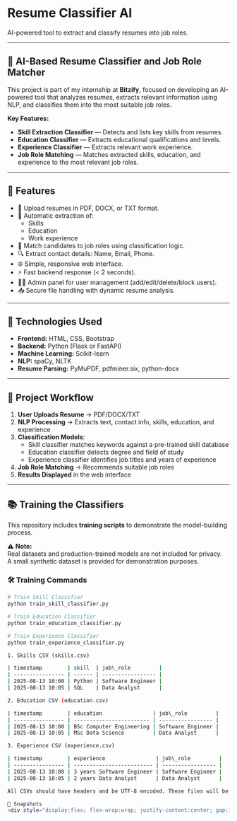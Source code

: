 # Resume Classifier AI

AI-powered tool to extract and classify resumes into job roles.

---

## 🧠 AI-Based Resume Classifier and Job Role Matcher

This project is part of my internship at **Bitzify**, focused on developing an AI-powered tool that analyzes resumes, extracts relevant information using NLP, and classifies them into the most suitable job roles.

**Key Features:**
- **Skill Extraction Classifier** — Detects and lists key skills from resumes.
- **Education Classifier** — Extracts educational qualifications and levels.
- **Experience Classifier** — Extracts relevant work experience.
- **Job Role Matching** — Matches extracted skills, education, and experience to the most relevant job roles.

---

## 🚀 Features

- 📄 Upload resumes in PDF, DOCX, or TXT format.
- 🧠 Automatic extraction of:
  - Skills
  - Education
  - Work experience
- 🎯 Match candidates to job roles using classification logic.
- 🔍 Extract contact details: Name, Email, Phone.
- 🌐 Simple, responsive web interface.
- ⚡ Fast backend response (< 2 seconds).
- 👨‍💼 Admin panel for user management (add/edit/delete/block users).
- 📥 Secure file handling with dynamic resume analysis.

---

## 🧠 Technologies Used

- **Frontend:** HTML, CSS, Bootstrap
- **Backend:** Python (Flask or FastAPI)
- **Machine Learning:** Scikit-learn
- **NLP:** spaCy, NLTK
- **Resume Parsing:** PyMuPDF, pdfminer.six, python-docx

---

## 📌 Project Workflow

1. **User Uploads Resume** → PDF/DOCX/TXT
2. **NLP Processing** → Extracts text, contact info, skills, education, and experience
3. **Classification Models**:
   - Skill classifier matches keywords against a pre-trained skill database
   - Education classifier detects degree and field of study
   - Experience classifier identifies job titles and years of experience
4. **Job Role Matching** → Recommends suitable job roles
5. **Results Displayed** in the web interface

---

## 📚 Training the Classifiers

This repository includes **training scripts** to demonstrate the model-building process.

⚠️ **Note:**  
Real datasets and production-trained models are not included for privacy.  
A small synthetic dataset is provided for demonstration purposes.

### 🛠️ Training Commands

```bash
# Train Skill Classifier
python train_skill_classifier.py

# Train Education Classifier
python train_education_classifier.py

# Train Experience Classifier
python train_experience_classifier.py

1. Skills CSV (skills.csv)

| timestamp        | skill  | job\_role         |
| ---------------- | ------ | ----------------- |
| 2025-08-13 10:00 | Python | Software Engineer |
| 2025-08-13 10:05 | SQL    | Data Analyst      |

2. Education CSV (education.csv)

| timestamp        | education                | job\_role         |
| ---------------- | ------------------------ | ----------------- |
| 2025-08-13 10:00 | BSc Computer Engineering | Software Engineer |
| 2025-08-13 10:05 | MSc Data Science         | Data Analyst      |

3. Experience CSV (experience.csv)

| timestamp        | experience                | job\_role         |
| ---------------- | ------------------------- | ----------------- |
| 2025-08-13 10:00 | 3 years Software Engineer | Software Engineer |
| 2025-08-13 10:05 | 2 years Data Analyst      | Data Analyst      |

All CSVs should have headers and be UTF-8 encoded. These files will be read by the training scripts to build the respective classifiers.

📸 Snapshots
<div style="display:flex; flex-wrap:wrap; justify-content:center; gap:15px;"> <img src="https://raw.githubusercontent.com/<username>/<repo>/main/assets/4c7ad4e8-963c-4685-8c4d-43c63fae5a90.png" width="300px" alt="Homepage"> <img src="https://raw.githubusercontent.com/<username>/<repo>/main/assets/d8c7820f-8e41-480c-b8fb-65d73427a71a.png" width="300px" alt="Login"> <img src="https://raw.githubusercontent.com/<username>/<repo>/main/assets/b182201e-2e61-405a-8883-17f6331f956f.png" width="300px" alt="Register"> <img src="https://raw.githubusercontent.com/<username>/<repo>/main/assets/6b6e0dec-c728-497b-8b9c-d0f839cab1a6.png" width="300px" alt="Dashboard"> <img src="https://raw.githubusercontent.com/<username>/<repo>/main/assets/e21dbabe-6d9c-44f0-bbe1-81de6b5804ac.png" width="300px" alt="Upload Files"> <img src="https://raw.githubusercontent.com/<username>/<repo>/main/assets/39df2106-2bed-4889-8ece-67b90082aedf.png" width="300px" alt="Extract Text"> <img src="https://raw.githubusercontent.com/<username>/<repo>/main/assets/6fb94bee-ceae-42dc-bfd0-efcc18737d16.png" width="300px" alt="Job Match"> <img src="https://raw.githubusercontent.com/<username>/<repo>/main/assets/36ce0970-34f1-456b-9b9d-6bbe957b8961.png" width="300px" alt="Skills Classifier"> <img src="https://raw.githubusercontent.com/<username>/<repo>/main/assets/af720a25-a37f-40e0-ad9d-d2a26fb830a7.png" width="300px" alt="Experience Classifier"> <img src="https://raw.githubusercontent.com/<username>/<repo>/main/assets/db147b08-a346-4607-b041-1e613a2348a9.png" width="300px" alt="Education Classifier"> <img src="https://raw.githubusercontent.com/<username>/<repo>/main/assets/a1366c94-ebd3-4ae4-a5c0-9b9782555a45.png" width="300px" alt="Admin Dashboard"> <img src="https://raw.githubusercontent.com/<username>/<repo>/main/assets/21aefc49-5c8a-4021-9f11-8564f7dbe95f.png" width="300px" alt="Admin Panel"> <img src="https://raw.githubusercontent.com/<username>/<repo>/main/assets/84149209-619b-49c2-89d6-c07e6fc42587.png" width="300px" alt="Update User"> <img src="https://raw.githubusercontent.com/<username>/<repo>/main/assets/edff6549-6839-41a1-b839-602a47884f7a.png" width="300px" alt="Add User"> <img src="https://raw.githubusercontent.com/<username>/<repo>/main/assets/dedc921b-35f2-464e-8070-4d0924955369.png" width="300px" alt="Edit User"> </div> ```
